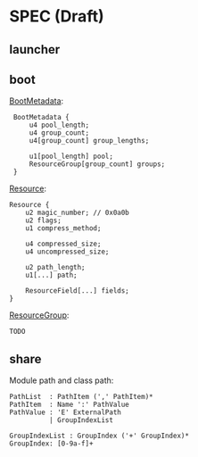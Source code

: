 # SPEC (Draft)

## launcher

## boot

[BootMetadata](boot/src/main/java/org/glavo/japp/boot/JAppBootMetadata.java):

```
 BootMetadata {
     u4 pool_length;
     u4 group_count;
     u4[group_count] group_lengths;
 
     u1[pool_length] pool;
     ResourceGroup[group_count] groups;
 }
```

[Resource](boot/src/main/java/org/glavo/japp/boot/JAppResource.java):

```
Resource {
    u2 magic_number; // 0x0a0b
    u2 flags;
    u1 compress_method;
    
    u4 compressed_size;
    u4 uncompressed_size;
    
    u2 path_length;
    u1[...] path;  
    
    ResourceField[...] fields;
}
```

[ResourceGroup](boot/src/main/java/org/glavo/japp/boot/JAppResourceGroup.java):

```
TODO
```

## share

Module path and class path:

```
PathList  : PathItem (',' PathItem)*
PathItem  : Name ':' PathValue
PathValue : 'E' ExternalPath 
          | GroupIndexList

GroupIndexList : GroupIndex ('+' GroupIndex)*
GroupIndex: [0-9a-f]+ 
```
